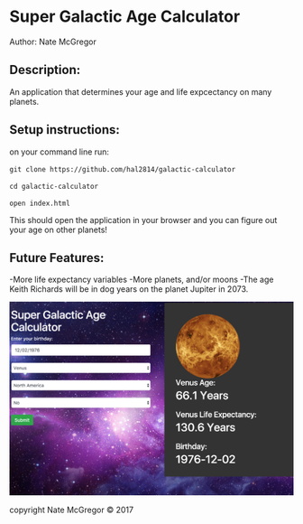 Super Galactic Age Calculator
=============================

Author:
Nate McGregor

Description:
------------
An application that determines your age and life expcectancy on many planets.

Setup instructions:
-------------------

on your command line run:
```
git clone https://github.com/hal2814/galactic-calculator
```
```
cd galactic-calculator
```
```
open index.html
```
This should open the application in your browser and you can figure out your age on other planets!

Future Features:
-------------
-More life expectancy variables
-More planets, and/or moons
-The age Keith Richards will be in dog years on the planet Jupiter in 2073. 



![alt text](/img/screen.png)

copyright Nate McGregor © 2017
